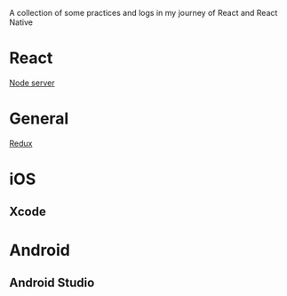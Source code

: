 A collection of some practices and logs in my journey of React and React Native

# React
[Node server](NodeServer.md)

# General
[Redux](Redux.md)

# iOS

## Xcode

# Android

## Android Studio
